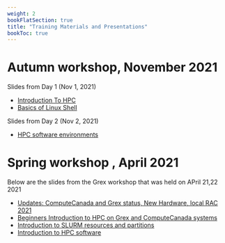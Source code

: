 ```yaml
---
weight: 2
bookFlatSection: true
title: "Training Materials and Presentations"
bookToc: true
---
```


# Autumn workshop, November 2021

Slides from Day 1 (Nov 1, 2021)
 * [Introduction To HPC](https://github.com/um-grex/grex-docs/blob/main/static/Introduction-to-HPC-Basics.pptx%20(1).pdf)
 * [Basics of Linux Shell](https://github.com/um-grex/grex-docs/blob/main/static/Linux%20shell%20basics%202021%20-Grigory-2.pdf)
 
Slides from Day 2 (Nov 2, 2021)
 * [HPC software environments](https://github.com/um-grex/grex-docs/blob/main/static/Introduction-HPC-Software-Grex.pdf)

# Spring workshop , April 2021

Below are the slides from the Grex workshop that was held on APril 21,22 2021

 * [Updates: ComputeCanada and Grex status, New Hardware, local RAC 2021](/doc/Grex-Updates-Spring2021.pdf)
 * [Beginners Introduction to HPC on Grex and ComputeCanada systems](/doc/Introduction-to-HPC-2021.pdf)
 * [Introduction to SLURM resources and partitions](/doc/Introduction-SLURM-resources-and-Partitions-2021.pdf)
 * [Introduction to HPC software](/doc/Introduction-HPC-Software-2021.pdf)
